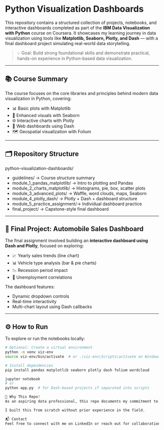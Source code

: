 # Python Visualization Dashboards

This repository contains a structured collection of projects, notebooks, and interactive dashboards completed as part of the **IBM Data Visualization with Python** course on Coursera. It showcases my learning journey in data visualization using tools like **Matplotlib, Seaborn, Plotly, and Dash** — with a final dashboard project simulating real-world data storytelling.

> 💡 Goal: Build strong foundational skills and demonstrate practical, hands-on experience in Python-based data visualization.

---

## 📚 Course Summary

The course focuses on the core libraries and principles behind modern data visualization in Python, covering:

- 📊 Basic plots with Matplotlib
- 📌 Enhanced visuals with Seaborn
- 🌐 Interactive charts with Plotly
- 🧩 Web dashboards using Dash
- 🗺️ Geospatial visualization with Folium

---

## 🗂️ Repository Structure

python-visualization-dashboards/
- guidelines/ → Course structure summary
- module_1_pandas_matplotlib/ → Intro to plotting and Pandas
- module_2_charts_matplotlib/ → Histograms, pie, box, scatter plots
- module_3_advanced_plots/ → Waffle, word clouds, maps, Seaborn
- module_4_plotly_dash/ → Plotly + Dash + dashboard structure
- module_5_practice_assignment/→ Individual dashboard practice
- final_project/ → Capstone-style final dashboard


---

## 📌 Final Project: Automobile Sales Dashboard

The final assignment involved building an **interactive dashboard using Dash and Plotly**, focused on exploring:

- 📈 Yearly sales trends (line chart)
- 📊 Vehicle type analysis (bar & pie charts)
- 📉 Recession period impact
- 📎 Unemployment correlations

The dashboard features:
- Dynamic dropdown controls
- Real-time interactivity
- Multi-chart layout using Dash callbacks

---

## ⚙️ How to Run

To explore or run the notebooks locally:

```bash
# Optional: Create a virtual environment
python -m venv viz-env
source viz-env/bin/activate  # or .\viz-env\Scripts\activate on Windows

# Install dependencies
pip install pandas matplotlib seaborn plotly dash folium wordcloud

jupyter notebook
# or
python app.py  # for Dash-based projects if separated into scripts

🎯 Why This Repo?
As an aspiring data professional, this repo documents my commitment to learning core tools and practicing real-world visual storytelling — from basic plots to interactive dashboards.

I built this from scratch without prior experience in the field.

📬 Contact
Feel free to connect with me on LinkedIn or reach out for collaboration, feedback, or job opportunities.

